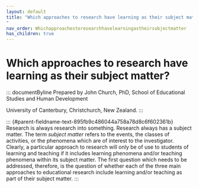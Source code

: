 ```yaml
---
layout: default
title: "Which approaches to research have learning as their subject matter? 
"
nav_order: Whichapproachestoresearchhavelearningastheirsubjectmatter
has_children: true
---
```

# Which approaches to research have learning as their subject matter? 


::: documentByline
Prepared by John Church, PhD, School of Educational Studies and Human
Development

University of Canterbury, Christchurch, New Zealand.
:::

::: {#parent-fieldname-text-895fb9c486044a758a78d8c6f602361b}
Research is always research into something. Research always has a
subject matter. The term *subject matter* refers to the events, the
classes of activities, or the phenomena which are of interest to the
investigator. Clearly, a particular approach to research will only be of
use to students of learning and teaching if it includes learning
phenomena and/or teaching phenomena within its subject matter. The first
question which needs to be addressed, therefore, is the question of
whether each of the three main approaches to educational research
include learning and/or teaching as part of their subject matter.
:::
